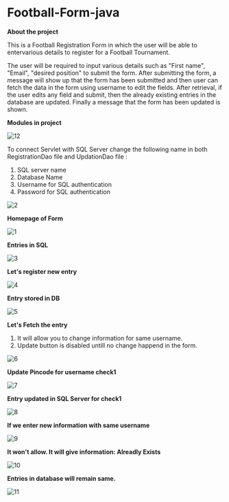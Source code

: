 # Football-Form-java

**About the project**

This is a Football Registration Form in which the user will be able to entervarious details to register for a Football Tournament.

The user will be required to input various details such as "First name", "Email", "desired position" to submit the form.
After submitting the form, a message will show up that the form has been submitted and then user can fetch the data in the form using username to edit the fields.
After retrieval, if the user edits any field and submit, then the already existing entries in the database are updated. Finally a message that the form has been updated is shown.


**Modules in project**

![12](https://user-images.githubusercontent.com/55653586/154213922-ce41fbe4-91f8-4ce9-81c8-cde8b1128cb2.PNG)



To connect Servlet with SQL Server change the following name in both RegistrationDao file and UpdationDao file :
1. SQL server name
2. Database Name
3. Username for SQL authentication
4. Password for SQL authentication

![2](https://user-images.githubusercontent.com/55653586/154210420-d4969756-5539-441c-a062-c124402496df.PNG)




**Homepage of Form**

![1](https://user-images.githubusercontent.com/55653586/154208562-9ebdf612-e10c-4618-9288-4ccf5bf7e690.PNG)



**Entries in SQL**

![3](https://user-images.githubusercontent.com/55653586/154211914-69ce799e-7248-406e-a46b-c14c380f0d84.PNG)



**Let's register new entry**

![4](https://user-images.githubusercontent.com/55653586/154211998-6833aad3-0b96-4815-a011-c2e2e02d51a6.PNG)



**Entry stored in DB**

![5](https://user-images.githubusercontent.com/55653586/154212014-128082ca-d942-4d1d-ad44-a5def4225b06.PNG)



**Let's Fetch the entry**
1. It will allow you to change information for same username.
2. Update button is disabled untill no change happend in the form.

![6](https://user-images.githubusercontent.com/55653586/154212024-8d11f2af-3c98-4f3f-b577-7e58b5843880.PNG)



**Update Pincode for username check1**

![7](https://user-images.githubusercontent.com/55653586/154212030-5c3b51bd-aaf9-401c-bdf6-b95e0d2942de.PNG)



**Entry updated in SQL Server for check1**

![8](https://user-images.githubusercontent.com/55653586/154212041-2fccfae3-0619-483d-9a94-847e55ccf627.PNG)



**If we enter new information with same username**

![9](https://user-images.githubusercontent.com/55653586/154212053-1ff630cc-0a2c-41ba-a62d-f8cfc641b999.PNG)



**It won't allow. It will give information: Alreadly Exists**

![10](https://user-images.githubusercontent.com/55653586/154212066-89e1ce3a-82a6-4051-ad4f-19e376794ba9.PNG)



**Entries in database will remain same.**

![11](https://user-images.githubusercontent.com/55653586/154212073-59171e1a-8501-4297-b466-36ddb34770d7.PNG)
